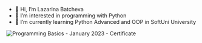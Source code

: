 - 👋 Hi, I’m Lazarina Batcheva
- 👀 I’m interested in programming with Python
- 🌱 I’m currently learning Python Advanced and OOP in SoftUni University

<!---
LazarinaBatcheva/LazarinaBatcheva is a ✨ special ✨ repository because its `README.md` (this file) appears on your GitHub profile.
You can click the Preview link to take a look at your changes.
--->
![Programming Basics - January 2023 - Certificate](https://github.com/LazarinaBatcheva/LazarinaBatcheva/blob/main/Programming%20Basics%20-%20January%202023%20-%20Certificate.jpg)
